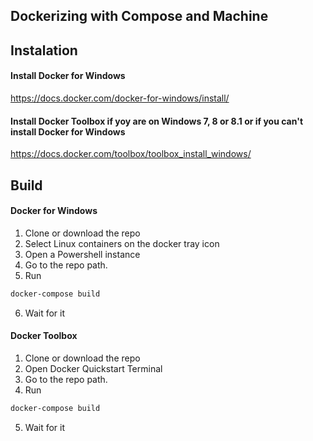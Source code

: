 ## Dockerizing with Compose and Machine 

## Instalation
#### Install Docker for Windows
https://docs.docker.com/docker-for-windows/install/
  
  
#### Install Docker Toolbox if yoy are on Windows 7, 8 or 8.1 or if you can't install Docker for Windows
https://docs.docker.com/toolbox/toolbox_install_windows/

## Build
#### Docker for Windows
1. Clone or download the repo
2. Select Linux containers on the docker tray icon
3. Open a Powershell instance
4. Go to the repo path.
5. Run
  
``` bash
docker-compose build
```
6. Wait for it

#### Docker Toolbox
1. Clone or download the repo
2. Open Docker Quickstart Terminal
3. Go to the repo path.
4. Run
  
``` bash
docker-compose build
```
5. Wait for it
